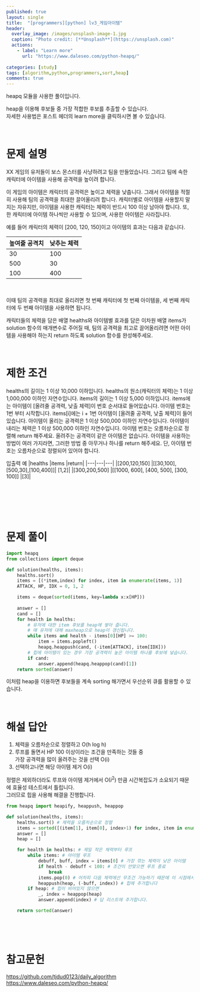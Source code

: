 ```yaml
---
published: true
layout: single
title:  "[programmers][python] lv3_게임아이템"
header:
  overlay_image: /images/unsplash-image-1.jpg
  caption: "Photo credit: [**Unsplash**](https://unsplash.com)"
  actions:
    - label: "Learn more"
      url: "https://www.daleseo.com/python-heapq/"
      
categories: [study]
tags: [algorithm,python,programmers,sort,heap]
comments: true
---
```


heapq 모듈을 사용한 풀이입니다. 

heap을 이용해 후보들 중 가장 적합한 후보를 추출할 수 있습니다.  
자세한 사용법은 포스트 헤더의 learn more을 클릭하시면 볼 수 있습니다. 

&nbsp;

# 문제 설명  
XX 게임의 유저들이 보스 몬스터를 사냥하려고 팀을 만들었습니다. 그리고 팀에 속한 캐릭터에 아이템을 사용해 공격력을 높이려 합니다.

이 게임의 아이템은 캐릭터의 공격력은 높이고 체력을 낮춥니다. 그래서 아이템을 적절히 사용해 팀의 공격력을 최대한 끌어올리려 합니다. 캐릭터별로 아이템을 사용할지 말지는 자유지만, 아이템을 사용한 캐릭터는 체력이 반드시 100 이상 남아야 합니다. 또, 한 캐릭터에 아이템 하나씩만 사용할 수 있으며, 사용한 아이템은 사라집니다.

예를 들어 캐릭터의 체력이 [200, 120, 150]이고 아이템의 효과는 다음과 같습니다.

|높여줄 공격치	|낮추는 체력|
|---|---|
|30	|100|
|500|	30|
|100|	400|
&nbsp;

이때 팀의 공격력을 최대로 올리려면 첫 번째 캐릭터에 첫 번째 아이템을, 세 번째 캐릭터에 두 번째 아이템을 사용하면 됩니다.

캐릭터들의 체력을 담은 배열 healths와 아이템별 효과를 담은 이차원 배열 items가 solution 함수의 매개변수로 주어질 때, 팀의 공격력을 최고로 끌어올리려면 어떤 아이템을 사용해야 하는지 return 하도록 solution 함수를 완성해주세요.

&nbsp;

# 제한 조건
healths의 길이는 1 이상 10,000 이하입니다.
healths의 원소(캐릭터의 체력)는 1 이상 1,000,000 이하인 자연수입니다.
items의 길이는 1 이상 5,000 이하입니다.
items에는 아이템이 [올려줄 공격력, 낮출 체력]이 번호 순서대로 들어있습니다.
아이템 번호는 1번 부터 시작합니다.
items[i]에는 i + 1번 아이템이 [올려줄 공격력, 낮출 체력]이 들어있습니다.
아이템이 올리는 공격력은 1 이상 500,000 이하인 자연수입니다.
아이템이 내리는 체력은 1 이상 500,000 이하인 자연수입니다.
아이템 번호는 오름차순으로 정렬해 return 해주세요.
올려주는 공격력이 같은 아이템은 없습니다.
아이템을 사용하는 방법이 여러 가지라면, 그러한 방법 중 아무거나 하나를 return 해주세요. 단, 아이템 번호는 오름차순으로 정렬되어 있어야 합니다.

입출력 예
|healths	|items	|return|
|---|---|---|
|[200,120,150]	|[[30,100],[500,30],[100,400]]|	[1,2]|
|[300,200,500]	|[[1000, 600], [400, 500], [300, 100]]	|[3]|


&nbsp;

&nbsp;

&nbsp;


# 문제 풀이

```py
import heapq
from collections import deque

def solution(healths, items):
    healths.sort()
    items = [(*item,index) for index, item in enumerate(items, 1)]
    ATTACK, HP, IDX = 0, 1, 2

    items = deque(sorted(items, key=lambda x:x[HP]))
    
    answer = []
    cand = []
    for health in healths:
        # 유저에 대한 item 후보를 heap에 쌓아 줍니다. 
        # 매 유저에 대해 maxheap으로 heap이 갱신됩니다. 
        while items and health - items[0][HP] >= 100:
            item = items.popleft()
            heapq.heappush(cand, (-item[ATTACK], item[IDX]))
        # 힙에 아이템이 있는 경우 가장 공격력이 높은 아이템 하나를 후보에 넣습니다. 
        if cand:
            answer.append(heapq.heappop(cand)[1])
    return sorted(answer)
```

이처럼 heap을 이용하면 후보들을 계속 sorting 해가면서 우선순위 큐를 활용할 수 있습니다. 

&nbsp;

# 해설 답안

1. 체력을 오름차순으로 정렬하고 O(h log h)  
2. 루프를 돌면서 HP 100 이상이라는 조건을 만족하는 것들 중  
가장 공격력을 많이 올려주는 것을 선택 O(i)  
3. 선택하고나면 해당 아이템 제거 O(i)  

정렬은 제외하더라도 루프와 아이템 제거에서 O($i^2$) 만큼 시간복잡도가 소요되기 때문에 효율성 테스트에서 틀립니다.  
그러므로 힙을 사용해 해결을 진행합니다. 

```py
from heapq import heapify, heappush, heappop

def solution(healths, items):
    healths.sort() # 체력을 오름차순으로 정렬
    items = sorted([(item[1], item[0], index+1) for index, item in enumerate(items)]) # 깎는 체력 순으로 정렬
    answer = []
    heap = []

    for health in healths: # 제일 작은 체력부터 루프
        while items: # 아이템 루프
            debuff, buff, index = items[0] # 가장 깎는 체력이 낮은 아이템
            if health - debuff < 100: # 조건이 안맞으면 루프 종료
                break
            items.pop(0) # 어차피 다음 체력에선 무조건 가능하기 때문에 이 시점에서 제거합니다. 여기서 deque를 사용해도 되겠죠?
            heappush(heap, (-buff, index)) # 힙에 추가합니다
        if heap: # 힙이 비어있지 않으면
            _, index = heappop(heap)
            answer.append(index) # 답 리스트에 추가합니다.

    return sorted(answer)
```

&nbsp;

&nbsp;


# 참고문헌

https://github.com/tjdud0123/daily_algorithm
https://www.daleseo.com/python-heapq/